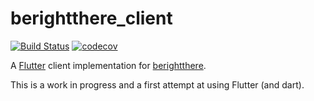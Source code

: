 # berightthere_client

[![Build Status](https://travis-ci.org/mwvdev/berightthere_client.svg?branch=master)](https://travis-ci.org/mwvdev/berightthere_client)
[![codecov](https://codecov.io/gh/mwvdev/berightthere_client/branch/master/graph/badge.svg)](https://codecov.io/gh/mwvdev/berightthere_client)

A [Flutter](https://flutter.dev) client implementation for [berightthere](https://github.com/mwvdev/berightthere).

This is a work in progress and a first attempt at using Flutter (and dart).